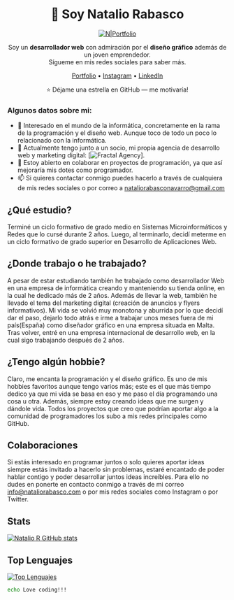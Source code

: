 <div align="center">

# 👋 Soy Natalio Rabasco

[![N|Portfolio](https://camo.githubusercontent.com/30ac25b97ea34a4f820d01ca7433204f13b5a218d8fc947deef6464d237d8e39/687474703a2f2f666f7274686562616467652e636f6d2f696d616765732f6261646765732f6275696c742d776974682d6c6f76652e737667)](https://www.nataliorabasco.com)

Soy un **desarrollador web** con admiración por el **diseño gráfico** además de un joven emprendedor.
<br />
Sígueme en mis redes sociales para saber más.

[Portfolio](https://nataliorabasco.com) •
[Instagram](https://instagram.com/natalio_lp) •
[LinkedIn](https://linkedin.com/in/NatalioRabasco)

⭐ Déjame una estrella en GitHub — me motivaría!

</div>

### Algunos datos sobre mi:

- 👀 Interesado en el mundo de la informática, concretamente en la rama de la programación y el diseño web. Aunque toco de todo un poco lo relacionado con la informática.
- 🌱 Actualmente tengo junto a un socio, mi propia agencia de desarrollo web y marketing digital: [![Fractal Agency](https://fractalagency.es)].
- 💞️ Estoy abierto en colaborar en proyectos de programación, ya que así mejoraría mis dotes como programador.
- 📫 Si quieres contactar conmigo puedes hacerlo a través de cualquiera de mis redes sociales o por correo a nataliorabasconavarro@gmail.com


## ¿Qué estudio?
Terminé un ciclo formativo de grado medio en Sistemas Microinformáticos y Redes que lo cursé durante 2 años. Luego, al terminarlo, decidí meterme en un ciclo formativo de grado superior en Desarrollo de Aplicaciones Web.

## ¿Donde trabajo o he trabajado?
A pesar de estar estudiando también he trabajado como desarrollador Web en una empresa de informática creando y manteniendo su tienda online, en la cual he dedicado más de 2 años. Además de llevar la web, también he llevado el tema del marketing digital (creación de anuncios y flyers informativos).
Mi vida se volvió muy monotona y aburrida por lo que decidí dar el paso, dejarlo todo atrás e irme a trabajar unos meses fuera de mi país(España) como diseñador gráfico en una empresa situada en Malta.
Tras volver, entré en una empresa internacional de desarrollo web, en la cual sigo trabajando después de 2 años.

## ¿Tengo algún hobbie?
Claro, me encanta la programación y el diseño gráfico. Es uno de mis hobbies favoritos aunque tengo varios más; este es el que más tiempo dedico ya que mi vida se basa en eso  y me paso el día programando una cosa u otra. Además, siempre estoy creando ideas que me surgen y dándole vida. Todos los proyectos que creo que podrían aportar algo a la comunidad de programadores los subo a mis redes principales como GitHub.

## Colaboraciones
Si estás interesado en programar juntos o solo quieres aportar ideas siempre estás invitado a hacerlo sin problemas, estaré encantado de poder hablar contigo y poder desarrollar juntos ideas increíbles. Para ello no dudes en ponerte en contacto conmigo a través de mi correo info@nataliorabasco.com o por mis redes sociales como Instagram o por Twitter.

## Stats
[![Natalio R GitHub stats](https://github-readme-stats.vercel.app/api?username=Natalio-R&show_icons=true)](https://github.com/Natalio-R/github-readme-stats)

## Top Lenguajes
[![Top Lenguajes](https://github-readme-stats.vercel.app/api/top-langs/?username=Natalio-R&layout=compact)](https://github.com/Natalio-R/github-readme-stats)


```bash
echo Love coding!!!
```
